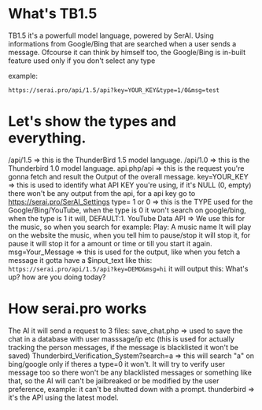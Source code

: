 # What's TB1.5
TB1.5 it's a powerfull model language, powered by SerAI. Using informations from Google/Bing that are searched when a user sends a message.
Ofcourse it can think by himself too, the Google/Bing is in-built feature used only if you don't select any type

example:

```https://serai.pro/api/1.5/api?key=YOUR_KEY&type=1/0&msg=test```

# Let's show the types and everything.

/api/1.5 => this is the ThunderBird 1.5 model language.
/api/1.0 => this is the Thunderbird 1.0 model language.
api.php/api => this is the request you're gonna fetch and result the Output of the overall message.
key=YOUR_KEY => this is used to identify what API KEY you're using, if it's NULL (0, empty) there won't be any output from the api, for a api key go to https://serai.pro/SerAI_Settings
type= 1 or 0 => this is the TYPE used for the Google/Bing/YouTube, when the type is 0 it won't search on google/bing, when the type is 1 it will, DEFAULT:1.
YouTube Data API => We use this for the music, so when you search for example:
Play: A music name
It will play on the website the music, when you tell him to pause/stop it will stop it, for pause it will stop it for a amount or time or till you start it again.
msg=Your_Message => this is used for the output, like when you fetch a message it gotta have a $input_text like this:
```https://serai.pro/api/1.5/api?key=DEMO&msg=hi```
it will output this: What's up? how are you doing today?

# How serai.pro works

The AI it will send a request to 3 files:
save_chat.php => used to save the chat in a database with user masssage/ip etc (this is used for actually tracking the person messages, if the message is blacklisted it won't be saved)
Thunderbird_Verification_System?search=a => this will search "a" on bing/google only if theres a type=0 it won't. It will try to verify user message too so there won't be any blacklisted messages or something like that, so the AI will can't be jailbreaked or be modified by the user preference, example: it can't be shutted down with a prompt.
thunderbird => it's the API using the latest model.
